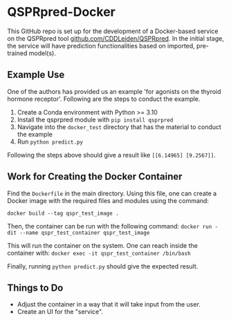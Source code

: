 # QSPRpred-Docker

This GitHub repo is set up for the development of a Docker-based service on the QSPRpred tool [github.com/CDDLeiden/QSPRpred](https://github.com/CDDLeiden/QSPRpred). In the initial stage, the service will have prediction functionalities based on imported, pre-trained model(s). 


## Example Use 

One of the authors has provided us an example 'for agonists on the thyroid hormone receptor'. Following are the steps to conduct the example. 

1. Create a Conda environment with Python >= 3.10
2. Install the qsprpred module with `pip install qsprpred`
3. Navigate into the `docker_test` directory that has the material to conduct the example
4. Run `python predict.py`

Following the steps above should give a result like `[[6.14965] [9.2567]]`. 


## Work for Creating the Docker Container

Find the `Dockerfile` in the main directory. Using this file, one can create a Docker image with the required files and modules using the command: 

`docker build --tag qspr_test_image .`

Then, the container can be run with the following command: 
`docker run -dit --name qspr_test_container qspr_test_image`

This will run the container on the system. One can reach inside the container with: 
`docker exec -it qspr_test_container /bin/bash`

Finally, running `python predict.py` should give the expected result. 


## Things to Do

- Adjust the container in a way that it will take input from the user. 
- Create an UI for the "service". 